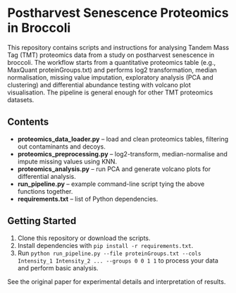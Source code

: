 # Postharvest Senescence Proteomics in Broccoli

This repository contains scripts and instructions for analysing Tandem Mass Tag (TMT) proteomics data from a study on postharvest senescence in broccoli. The workflow starts from a quantitative proteomics table (e.g., MaxQuant proteinGroups.txt) and performs log2 transformation, median normalisation, missing value imputation, exploratory analysis (PCA and clustering) and differential abundance testing with volcano plot visualisation. The pipeline is general enough for other TMT proteomics datasets.

## Contents

- **proteomics_data_loader.py** – load and clean proteomics tables, filtering out contaminants and decoys.
- **proteomics_preprocessing.py** – log2-transform, median-normalise and impute missing values using KNN.
- **proteomics_analysis.py** – run PCA and generate volcano plots for differential analysis.
- **run_pipeline.py** – example command-line script tying the above functions together.
- **requirements.txt** – list of Python dependencies.

## Getting Started

1. Clone this repository or download the scripts.
2. Install dependencies with `pip install -r requirements.txt`.
3. Run `python run_pipeline.py --file proteinGroups.txt --cols Intensity_1 Intensity_2 ... --groups 0 0 1 1` to process your data and perform basic analysis.

See the original paper for experimental details and interpretation of results.

